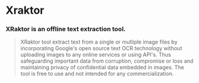 # Xraktor
### XRaktor is an offline text extraction tool. 


>XRaktor tool extract text from a single or mutliple image files by incorporating Google's open source text OCR technology without uploading images to any online services or using API's.
Thus safeguarding important data from corruption, compromise or loss and maintaining privacy of confidential data embedded in images. The tool is free to use and not intended for any commercialization.
